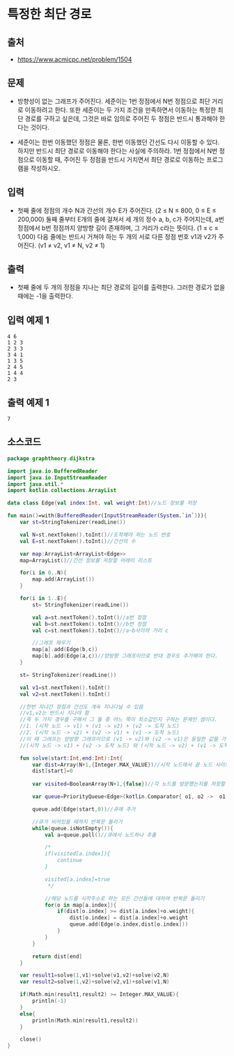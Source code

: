 # 특정한 최단 경로

## 출처

* https://www.acmicpc.net/problem/1504

## 문제

* 방향성이 없는 그래프가 주어진다. 세준이는 1번 정점에서 N번 정점으로 최단 거리로 이동하려고 한다. 또한 세준이는 두 가지 조건을 만족하면서 이동하는 특정한 최단 경로를 구하고 싶은데, 그것은 바로 임의로 주어진 두 정점은 반드시 통과해야 한다는 것이다.

* 세준이는 한번 이동했던 정점은 물론, 한번 이동했던 간선도 다시 이동할 수 있다. 하지만 반드시 최단 경로로 이동해야 한다는 사실에 주의하라. 1번 정점에서 N번 정점으로 이동할 때, 주어진 두 정점을 반드시 거치면서 최단 경로로 이동하는 프로그램을 작성하시오.

## 입력

* 첫째 줄에 정점의 개수 N과 간선의 개수 E가 주어진다. (2 ≤ N ≤ 800, 0 ≤ E ≤ 200,000) 둘째 줄부터 E개의 줄에 걸쳐서 세 개의 정수 a, b, c가 주어지는데, a번 정점에서 b번 정점까지 양방향 길이 존재하며, 그 거리가 c라는 뜻이다. (1 ≤ c ≤ 1,000) 다음 줄에는 반드시 거쳐야 하는 두 개의 서로 다른 정점 번호 v1과 v2가 주어진다. (v1 ≠ v2, v1 ≠ N, v2 ≠ 1)

## 출력

* 첫째 줄에 두 개의 정점을 지나는 최단 경로의 길이를 출력한다. 그러한 경로가 없을 때에는 -1을 출력한다.

## 입력 예제 1

```
4 6
1 2 3
2 3 3
3 4 1
1 3 5
2 4 5
1 4 4
2 3
```

## 출력 예제 1

```
7
```

## 소스코드

```kotlin
package graphtheory.dijkstra

import java.io.BufferedReader
import java.io.InputStreamReader
import java.util.*
import kotlin.collections.ArrayList

data class Edge(val index:Int, val weight:Int)//노드 정보를 저장

fun main()=with(BufferedReader(InputStreamReader(System.`in`))){
    var st=StringTokenizer(readLine())

    val N=st.nextToken().toInt()//도착해야 하는 노드 번호
    val E=st.nextToken().toInt()//간선의 수

    var map:ArrayList<ArrayList<Edge>>
    map=ArrayList()//간선 정보를 저장할 어레이 리스트

    for(i in 0..N){
        map.add(ArrayList())
    }

    for(i in 1..E){
        st= StringTokenizer(readLine())

        val a=st.nextToken().toInt()//a번 정점
        val b=st.nextToken().toInt()//b번 정점
        val c=st.nextToken().toInt()//a~b사이의 거리 c

        //그래프 채우기
        map[a].add(Edge(b,c))
        map[b].add(Edge(a,c))//양방향 그래프이므로 반대 경우도 추가해야 한다.
    }

    st= StringTokenizer(readLine())

    val v1=st.nextToken().toInt()
    val v2=st.nextToken().toInt()

    //한번 지나간 정점과 간선도 계속 지나다닐 수 있음
    //v1,v2는 반드시 지나야 함
    //즉 두 가지 경우를 구해서 그 둘 중 어느 쪽이 최소값인지 구하는 문제인 셈이다.
    //1. (시작 노드 -> v1) + (v1 -> v2) + (v2 -> 도착 노드)
    //2. (시작 노드 -> v2) + (v2 -> v1) + (v1 -> 도착 노드)
    //이 때 그래프는 양방향 그래프이므로 (v1 -> v2)와 (v2 -> v1)은 동일한 값을 가진다. 따라서,
    //(시작 노드 -> v1) + (v2 -> 도착 노드) 와 (시작 노드 -> v2) + (v1 -> 도착 노드)를 비교하면 된다.

    fun solve(start:Int,end:Int):Int{
        var dist=Array(N+1,{Integer.MAX_VALUE})//시작 노드에서 끝 노드 사이의 최소거리를 저장할 배열
        dist[start]=0
        
        var visited=BooleanArray(N+1,{false})//각 노드를 방문했는지를 저장할 배열

        var queue=PriorityQueue<Edge>(kotlin.Comparator{ o1, o2 ->  o1.weight-o2.weight})//시작 인덱스가 빠른 것부터 저장함.

        queue.add(Edge(start,0))//큐에 추가

        //큐가 비어있을 때까지 반복문 돌리기
        while(queue.isNotEmpty()){
            val a=queue.poll()//큐에서 노드하나 추출

            /*
            if(visited[a.index]){
                continue
            }

            visited[a.index]=true
             */

            //해당 노드를 시작주소로 하는 모든 간선들에 대하여 반복문 돌리기
            for(o in map[a.index]){
                if(dist[o.index] >= dist[a.index]+o.weight){
                    dist[o.index] = dist[a.index]+o.weight
                    queue.add(Edge(o.index,dist[o.index]))
                }
            }
        }

        return dist[end]
    }

    var result1=solve(1,v1)+solve(v1,v2)+solve(v2,N)
    var result2=solve(1,v2)+solve(v2,v1)+solve(v1,N)

    if(Math.min(result1,result2) >= Integer.MAX_VALUE){
        println(-1)
    }
    else{
        println(Math.min(result1,result2))
    }

    close()
}
```
